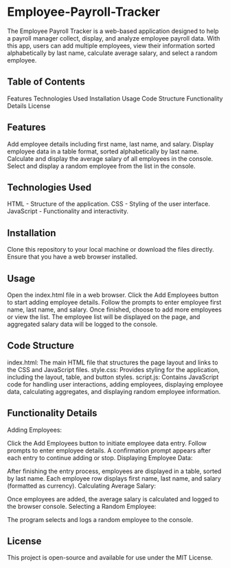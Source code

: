 # Employee-Payroll-Tracker

The Employee Payroll Tracker is a web-based application designed to help a payroll manager collect, display, and analyze employee payroll data. With this app, users can add multiple employees, view their information sorted alphabetically by last name, calculate average salary, and select a random employee.

## Table of Contents

Features
Technologies Used
Installation
Usage
Code Structure
Functionality Details
License

## Features

Add employee details including first name, last name, and salary.
Display employee data in a table format, sorted alphabetically by last name.
Calculate and display the average salary of all employees in the console.
Select and display a random employee from the list in the console.

## Technologies Used

HTML - Structure of the application.
CSS - Styling of the user interface.
JavaScript - Functionality and interactivity.

## Installation

Clone this repository to your local machine or download the files directly.
Ensure that you have a web browser installed.

## Usage

Open the index.html file in a web browser.
Click the Add Employees button to start adding employee details.
Follow the prompts to enter employee first name, last name, and salary.
Once finished, choose to add more employees or view the list.
The employee list will be displayed on the page, and aggregated salary data will be logged to the console.

## Code Structure

index.html: The main HTML file that structures the page layout and links to the CSS and JavaScript files.
style.css: Provides styling for the application, including the layout, table, and button styles.
script.js: Contains JavaScript code for handling user interactions, adding employees, displaying employee data, calculating aggregates, and displaying random employee information.

## Functionality Details

Adding Employees:

Click the Add Employees button to initiate employee data entry.
Follow prompts to enter employee details.
A confirmation prompt appears after each entry to continue adding or stop.
Displaying Employee Data:

After finishing the entry process, employees are displayed in a table, sorted by last name.
Each employee row displays first name, last name, and salary (formatted as currency).
Calculating Average Salary:

Once employees are added, the average salary is calculated and logged to the browser console.
Selecting a Random Employee:

The program selects and logs a random employee to the console.

## License

This project is open-source and available for use under the MIT License.
